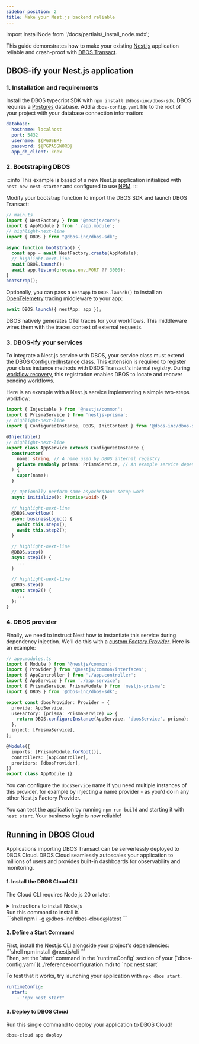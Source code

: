 ```yaml
---
sidebar_position: 2
title: Make your Nest.js backend reliable
---
```

import InstallNode from '/docs/partials/_install_node.mdx';

This guide demonstrates how to make your existing [Nest.js](https://nestjs.com/) application reliable and crash-proof with [DBOS Transact](https://github.com/dbos-inc/dbos-transact).

## DBOS-ify your Nest.js application

### 1. Installation and requirements

Install the DBOS typecript SDK with `npm install @dbos-inc/dbos-sdk`. DBOS requires a [Postgres](https://www.postgresql.org/) database. Add a `dbos-config.yaml` file to the root of your project with your database connection information:
```yaml
database:
  hostname: localhost
  port: 5432
  username: ${PGUSER}
  password: ${PGPASSWORD}
  app_db_client: knex
```

### 2. Bootstraping DBOS

:::info
This example is based of a new Nest.js application initialized with `nest new nest-starter` and configured to use [NPM](https://www.npmjs.com/).
:::

Modify your bootstrap function to import the DBOS SDK and launch DBOS Transact:

```typescript
// main.ts
import { NestFactory } from '@nestjs/core';
import { AppModule } from './app.module';
// highlight-next-line
import { DBOS } from "@dbos-inc/dbos-sdk";

async function bootstrap() {
  const app = await NestFactory.create(AppModule);
  // highlight-next-line
  await DBOS.launch();
  await app.listen(process.env.PORT ?? 3000);
}
bootstrap();
```

Optionally, you can pass a `nestApp` to `DBOS.launch()` to install an [OpenTelemetry](https://opentelemetry.io/) tracing middleware to your app:
```typescript
await DBOS.launch({ nestApp: app });
```
DBOS natively generates OTel traces for your workflows. This middleware wires them with the traces context of external requests.

### 3. DBOS-ify your services

To integrate a Nest.js service with DBOS, your service class must extend the DBOS [ConfiguredInstance](https://docs.dbos.dev/typescript/reference/transactapi/dbos-class#decorating-instance-methods) class. This extension is required to register your class instance methods with DBOS Transact's internal registry. During [workflow recovery](https://docs.dbos.dev/typescript/tutorials/workflow-tutorial#workflow-versioning-and-recovery), this registration enables DBOS to locate and recover pending workflows.

Here is an example with a Nest.js service implementing a simple two-steps workflow:

```typescript
import { Injectable } from '@nestjs/common';
import { PrismaService } from 'nestjs-prisma';
// highlight-next-line
import { ConfiguredInstance, DBOS, InitContext } from '@dbos-inc/dbos-sdk';

@Injectable()
// highlight-next-line
export class AppService extends ConfiguredInstance {
  constructor(
    name: string, // A name used by DBOS internal registry
    private readonly prisma: PrismaService, // An example service dependency
  ) {
    super(name);
  }

  // Optionally perform some asynchronous setup work
  async initialize(): Promise<void> {}

  // highlight-next-line
  @DBOS.workflow()
  async businessLogic() {
    await this.step1();
    await this.step2();
  }

  // highlight-next-line
  @DBOS.step()
  async step1() {
    ...
  }

  // highlight-next-line
  @DBOS.step()
  async step2() {
    ...
  };
}
```

### 4. DBOS provider

Finally, we need to instruct Nest how to instantiate this service during dependency injection. We'll do this with a [custom _Factory Provider_](https://docs.nestjs.com/fundamentals/custom-providers#factory-providers-usefactory). Here is an example:

```typescript
// app.modules.ts
import { Module } from '@nestjs/common';
import { Provider } from '@nestjs/common/interfaces';
import { AppController } from './app.controller';
import { AppService } from './app.service';
import { PrismaService, PrismaModule } from 'nestjs-prisma';
import { DBOS } from '@dbos-inc/dbos-sdk';

export const dbosProvider: Provider = {
  provide: AppService,
  useFactory: (prisma: PrismaService) => {
    return DBOS.configureInstance(AppService, "dbosService", prisma);
  },
  inject: [PrismaService],
};

@Module({
  imports: [PrismaModule.forRoot()],
  controllers: [AppController],
  providers: [dbosProvider],
})
export class AppModule {}
```

You can configure the `dbosService` name if you need multiple instances of this provider, for example by injecting a name provider - as you'd do in any other Nest.js Factory Provider.

You can test the application by running `npm run build` and starting it with `nest start`. Your business logic is now reliable!

## Running in DBOS Cloud
Applications importing DBOS Transact can be serverlessly deployed to DBOS Cloud.
DBOS Cloud seamlessly autoscales your application to millions of users and provides built-in dashboards for observability and monitoring.

#### 1. Install the DBOS Cloud CLI
<section className="row list">
<article className="col col--6">

The Cloud CLI requires Node.js 20 or later.
</article>

<article className="col col--6">

<details>
<summary>Instructions to install Node.js</summary>

<InstallNode />

</details>
</article>

<article className="col col--6">
Run this command to install it.
</article>

<article className="col col--6">
```shell
npm i -g @dbos-inc/dbos-cloud@latest
```
</article>
</section>

#### 2. Define a Start Command
<section className="row list">
<article className="col col--6">
First, install the Nest.js CLI alongside your project's dependencies:
</article>

<article className="col col--6">
```shell
npm install @nestjs/cli
```
</article>

<article className="col col--6">
Then, set the `start` command in the `runtimeConfig` section of your [`dbos-config.yaml`](../reference/configuration.md) to `npx nest start`

To test that it works, try launching your application with `npx dbos start`.
</article>

<article className="col col--6">

```yaml
runtimeConfig:
  start:
    - "npx nest start"
```

</article>
</section>

#### 3. Deploy to DBOS Cloud
<section className="row list">
<article className="col col--6">
Run this single command to deploy your application to DBOS Cloud!
</article>

<article className="col col--6">

```shell
dbos-cloud app deploy
```

</article>
</section>